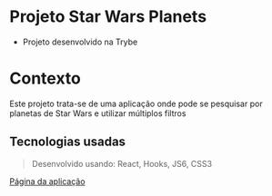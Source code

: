 # Projeto Star Wars Planets

- Projeto desenvolvido na Trybe

#  Contexto
Este projeto trata-se de uma aplicação onde pode se pesquisar por planetas de Star Wars e utilizar múltiplos filtros

##  Tecnologias usadas

> Desenvolvido usando: React, Hooks, JS6, CSS3

[Página da aplicação](https://project-star-wars-planets.vercel.app/)

